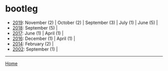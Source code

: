 # bootleg

  * [2019](./bootleg-2019.md): 
      November (2) | 
      October (2) | 
      September (3) | 
      July (1) | 
      June (5) | 
  * [2018](./bootleg-2018.md): 
      September (5) | 
  * [2017](./bootleg-2017.md): 
      June (1) | 
      April (1) | 
  * [2016](./bootleg-2016.md): 
      December (1) | 
      April (1) | 
  * [2014](./bootleg-2014.md): 
      February (2) | 
  * [2002](./bootleg-2002.md): 
      September (1) | 

----

[Home](../)
